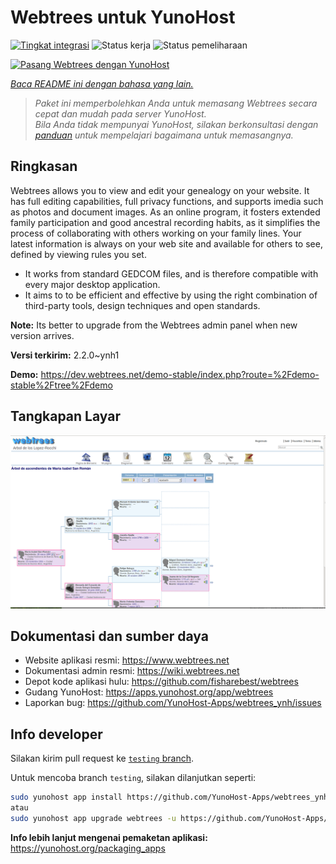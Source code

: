 <!--
N.B.: README ini dibuat secara otomatis oleh <https://github.com/YunoHost/apps/tree/master/tools/readme_generator>
Ini TIDAK boleh diedit dengan tangan.
-->

# Webtrees untuk YunoHost

[![Tingkat integrasi](https://apps.yunohost.org/badge/integration/webtrees)](https://ci-apps.yunohost.org/ci/apps/webtrees/)
![Status kerja](https://apps.yunohost.org/badge/state/webtrees)
![Status pemeliharaan](https://apps.yunohost.org/badge/maintained/webtrees)

[![Pasang Webtrees dengan YunoHost](https://install-app.yunohost.org/install-with-yunohost.svg)](https://install-app.yunohost.org/?app=webtrees)

*[Baca README ini dengan bahasa yang lain.](./ALL_README.md)*

> *Paket ini memperbolehkan Anda untuk memasang Webtrees secara cepat dan mudah pada server YunoHost.*  
> *Bila Anda tidak mempunyai YunoHost, silakan berkonsultasi dengan [panduan](https://yunohost.org/install) untuk mempelajari bagaimana untuk memasangnya.*

## Ringkasan

Webtrees allows you to view and edit your genealogy on your website. It has full editing capabilities, full privacy functions, and supports imedia such as photos and document images. As an online program, it fosters extended family participation and good ancestral recording habits, as it simplifies the process of collaborating with others working on your family lines. Your latest information is always on your web site and available for others to see, defined by viewing rules you set.

- It works from standard GEDCOM files, and is therefore compatible with every major desktop application.
- It aims to to be efficient and effective by using the right combination of third-party tools, design techniques and open standards.

**Note:** Its better to upgrade from the Webtrees admin panel when new version arrives.


**Versi terkirim:** 2.2.0~ynh1

**Demo:** <https://dev.webtrees.net/demo-stable/index.php?route=%2Fdemo-stable%2Ftree%2Fdemo>

## Tangkapan Layar

![Tangkapan Layar pada Webtrees](./doc/screenshots/1200px-Webtrees.png)

## Dokumentasi dan sumber daya

- Website aplikasi resmi: <https://www.webtrees.net>
- Dokumentasi admin resmi: <https://wiki.webtrees.net>
- Depot kode aplikasi hulu: <https://github.com/fisharebest/webtrees>
- Gudang YunoHost: <https://apps.yunohost.org/app/webtrees>
- Laporkan bug: <https://github.com/YunoHost-Apps/webtrees_ynh/issues>

## Info developer

Silakan kirim pull request ke [`testing` branch](https://github.com/YunoHost-Apps/webtrees_ynh/tree/testing).

Untuk mencoba branch `testing`, silakan dilanjutkan seperti:

```bash
sudo yunohost app install https://github.com/YunoHost-Apps/webtrees_ynh/tree/testing --debug
atau
sudo yunohost app upgrade webtrees -u https://github.com/YunoHost-Apps/webtrees_ynh/tree/testing --debug
```

**Info lebih lanjut mengenai pemaketan aplikasi:** <https://yunohost.org/packaging_apps>
